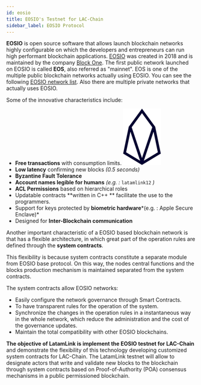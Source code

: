 ```yaml
---
id: eosio
title: EOSIO's Testnet for LAC-Chain
sidebar_label: EOSIO Protocol
---
```


**EOSIO** is open source software that allows launch blockchain networks highly configurable on which the developers and entrepreneurs can run high performant blockchain applications. [EOSIO](https://eos.io) was created in 2018 and is maintained by the company [Block One](https://block.one).  The first public network launched on EOSIO is called **EOS**, also referred as "mainnet". EOS is one of the multiple public blockchain networks actually using EOSIO. You can see the following [EOSIO network list](redes-eosio.md). Also there are multiple private networks that actually uses EOSIO.

Some of the innovative characteristics include:

- **Free transactions** with consumption limits. [![EOSIO Github](/img/eosio-logo.png#right)](https://github.com/eosio)
- **Low latency** confirming new blocks  *(0.5 seconds)*
- **Byzantine Fault Tolerance**
- **Account names legible for humans** *(e.g. :* `latamlink12` *)*
- **ACL Permissions** based on hierarchical roles
- Updatable contracts **written in C++ ** facilitate the use to the programmers.
- Support for keys protected by **biometric hardware***(e.g. : Apple Secure Enclave)*
- Designed for **Inter-Blockchain communication**

Another important characteristic of a EOSIO based blockchain network is that has a flexible architecture, in which great part of the operation rules are defined through the **system contracts**.

This flexibility is because system contracts constitute a separate module from EOSIO base protocol. On this way, the nodes central functions and the blocks production mechanism is maintained separated from the system contracts.

The system contracts allow EOSIO networks:

- Easily configure the network governance through Smart Contracts.
- To have transparent rules for the operation of the system.
- Synchronize the changes in the operation rules in a instantaneous way in the whole network, which reduce the administration and the cost of the governance updates.
- Maintain the total compatibility with other EOSIO blockchains.


**The objective of LatamLink is implement the EOSIO testnet for LAC-Chain** and demonstrate the flexibility of this technology developing customized system contracts for LAC-Chain. The LatamLink testnet will allow to designate actors that write and validate new blocks to the blockchain through system contracts based on Proof-of-Authority (POA) consensus mechanisms in a public permissioned blockchain.
